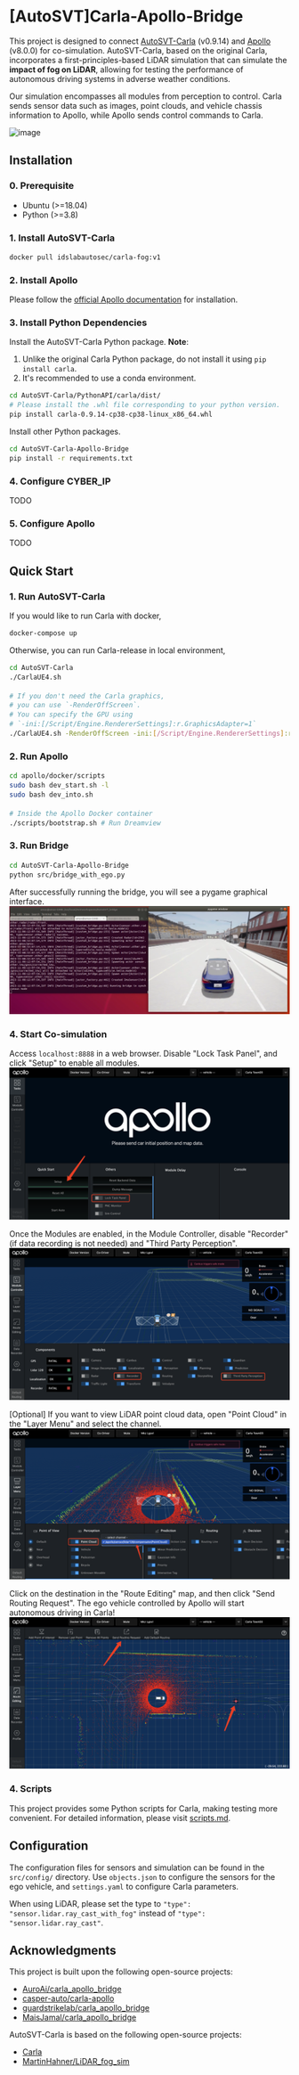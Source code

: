 # [AutoSVT]Carla-Apollo-Bridge

This project is designed to connect [AutoSVT-Carla](https://github.com/idslab-autosec/AutoSVT-Carla) (v0.9.14) and [Apollo](https://github.com/ApolloAuto/apollo) (v8.0.0) for co-simulation. AutoSVT-Carla, based on the original Carla, incorporates a first-principles-based LiDAR simulation that can simulate the **impact of fog on LiDAR**, allowing for testing the performance of autonomous driving systems in adverse weather conditions. 

Our simulation encompasses all modules from perception to control. Carla sends sensor data such as images, point clouds, and vehicle chassis information to Apollo, while Apollo sends control commands to Carla.

![image](docs/images/bridge.gif)

## Installation
### 0. Prerequisite
- Ubuntu (>=18.04)
- Python (>=3.8)


### 1. Install AutoSVT-Carla
```bash
docker pull idslabautosec/carla-fog:v1
```

### 2. Install Apollo
Please follow the [official Apollo documentation](https://github.com/ApolloAuto/apollo) for installation.

### 3. Install Python Dependencies
Install the AutoSVT-Carla Python package. 
**Note**: 
1. Unlike the original Carla Python package, do not install it using `pip install carla`. 
2. It's recommended to use a conda environment.

```bash
cd AutoSVT-Carla/PythonAPI/carla/dist/
# Please install the .whl file corresponding to your python version.
pip install carla-0.9.14-cp38-cp38-linux_x86_64.whl
```

Install other Python packages.

```bash
cd AutoSVT-Carla-Apollo-Bridge
pip install -r requirements.txt
```

### 4. Configure CYBER_IP
TODO

### 5. Configure Apollo
TODO


## Quick Start
### 1. Run AutoSVT-Carla
If you would like to run Carla with docker,
```bash
docker-compose up
```

Otherwise, you can run Carla-release in local environment,
```bash
cd AutoSVT-Carla
./CarlaUE4.sh

# If you don't need the Carla graphics, 
# you can use `-RenderOffScreen`.
# You can specify the GPU using 
# `-ini:[/Script/Engine.RendererSettings]:r.GraphicsAdapter=1`
./CarlaUE4.sh -RenderOffScreen -ini:[/Script/Engine.RendererSettings]:r.GraphicsAdapter=1
```

### 2. Run Apollo
```bash
cd apollo/docker/scripts
sudo bash dev_start.sh -l
sudo bash dev_into.sh

# Inside the Apollo Docker container
./scripts/bootstrap.sh # Run Dreamview
```

### 3. Run Bridge
```bash
cd AutoSVT-Carla-Apollo-Bridge
python src/bridge_with_ego.py
```
After successfully running the bridge, you will see a pygame graphical interface.
![image](docs/images/bridge.png)

### 4. Start Co-simulation
Access `localhost:8888` in a web browser. Disable "Lock Task Panel", and click "Setup" to enable all modules. 
![image](docs/images/apollo_setup1.png)

Once the Modules are enabled, in the Module Controller, disable "Recorder" (if data recording is not needed) and "Third Party Perception".
![image](docs/images/apollo_setup2.png)

[Optional] If you want to view LiDAR point cloud data, open "Point Cloud" in the "Layer Menu" and select the channel.
![image](docs/images/apollo_setup3.png)

Click on the destination in the "Route Editing" map, and then click "Send Routing Request". The ego vehicle controlled by Apollo will start autonomous driving in Carla!
![image](docs/images/apollo_setup4.png)

### 4. Scripts
This project provides some Python scripts for Carla, making testing more convenient. For detailed information, please visit [scripts.md](docs/scripts.md).

## Configuration

The configuration files for sensors and simulation can be found in the `src/config/` directory. Use `objects.json` to configure the sensors for the ego vehicle, and `settings.yaml` to configure Carla parameters.

When using LiDAR, please set the type to `"type": "sensor.lidar.ray_cast_with_fog"` instead of `"type": "sensor.lidar.ray_cast"`.

## Acknowledgments
This project is built upon the following open-source projects:
- [AuroAi/carla_apollo_bridge](https://github.com/AuroAi/carla_apollo_bridge)
- [casper-auto/carla-apollo](https://github.com/casper-auto/carla-apollo)
- [guardstrikelab/carla_apollo_bridge](https://github.com/guardstrikelab/carla_apollo_bridge)
- [MaisJamal/carla_apollo_bridge](https://github.com/MaisJamal/carla_apollo_bridge)


AutoSVT-Carla is based on the following open-source projects:
- [Carla](https://github.com/carla-simulator/carla)
- [MartinHahner/LiDAR_fog_sim](https://github.com/MartinHahner/LiDAR_fog_sim)
